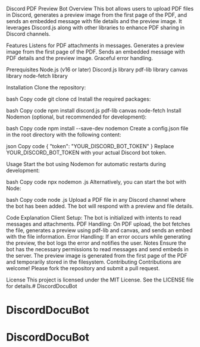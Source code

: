 Discord PDF Preview Bot
Overview
This bot allows users to upload PDF files in Discord, generates a preview image from the first page of the PDF, and sends an embedded message with file details and the preview image. It leverages Discord.js along with other libraries to enhance PDF sharing in Discord channels.

Features
Listens for PDF attachments in messages.
Generates a preview image from the first page of the PDF.
Sends an embedded message with PDF details and the preview image.
Graceful error handling.

Prerequisites
Node.js (v16 or later)
Discord.js library
pdf-lib library
canvas library
node-fetch library

Installation
Clone the repository:

bash
Copy code
git clone <repository-url>
cd <repository-directory>
Install the required packages:

bash
Copy code
npm install discord.js pdf-lib canvas node-fetch
Install Nodemon (optional, but recommended for development):

bash
Copy code
npm install --save-dev nodemon
Create a config.json file in the root directory with the following content:

json
Copy code
{
    "token": "YOUR_DISCORD_BOT_TOKEN"
}
Replace YOUR_DISCORD_BOT_TOKEN with your actual Discord bot token.

Usage
Start the bot using Nodemon for automatic restarts during development:

bash
Copy code
npx nodemon <your-bot-file>.js
Alternatively, you can start the bot with Node:

bash
Copy code
node <your-bot-file>.js
Upload a PDF file in any Discord channel where the bot has been added. The bot will respond with a preview and file details.

Code Explanation
Client Setup: The bot is initialized with intents to read messages and attachments.
PDF Handling: On PDF upload, the bot fetches the file, generates a preview using pdf-lib and canvas, and sends an embed with the file information.
Error Handling: If an error occurs while generating the preview, the bot logs the error and notifies the user.
Notes
Ensure the bot has the necessary permissions to read messages and send embeds in the server.
The preview image is generated from the first page of the PDF and temporarily stored in the filesystem.
Contributing
Contributions are welcome! Please fork the repository and submit a pull request.

License
This project is licensed under the MIT License. See the LICENSE file for details.# DiscordDocuBot
# DiscordDocuBot
# DiscordDocuBot
